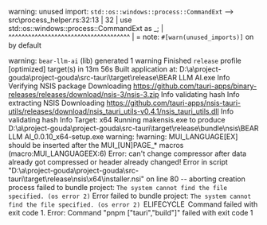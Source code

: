  warning: unused import: `std::os::windows::process::CommandExt`
  --> src\process_helper.rs:32:13
   |
32 |         use std::os::windows::process::CommandExt as _;
   |             ^^^^^^^^^^^^^^^^^^^^^^^^^^^^^^^^^^^^^
   |
   = note: `#[warn(unused_imports)]` on by default

warning: `bear-llm-ai` (lib) generated 1 warning
    Finished `release` profile [optimized] target(s) in 13m 56s
    Built application at: D:\a\project-gouda\project-gouda\src-tauri\target\release\BEAR LLM AI.exe
    Info Verifying NSIS package
    Downloading https://github.com/tauri-apps/binary-releases/releases/download/nsis-3/nsis-3.zip
    Info validating hash
    Info extracting NSIS
    Downloading https://github.com/tauri-apps/nsis-tauri-utils/releases/download/nsis_tauri_utils-v0.4.1/nsis_tauri_utils.dll
    Info validating hash
    Info Target: x64
    Running makensis.exe to produce D:\a\project-gouda\project-gouda\src-tauri\target\release\bundle\nsis\BEAR LLM AI_0.0.10_x64-setup.exe
warning: !warning: MUI_LANGUAGE[EX] should be inserted after the MUI_[UN]PAGE_* macros (macro:MUI_LANGUAGEEX:6)
Error: can't change compressor after data already got compressed or header already changed!
Error in script "D:\a\project-gouda\project-gouda\src-tauri\target\release\nsis\x64\installer.nsi" on line 80 -- aborting creation process
failed to bundle project: `The system cannot find the file specified. (os error 2)`
    Error failed to bundle project: `The system cannot find the file specified. (os error 2)`
 ELIFECYCLE  Command failed with exit code 1.
Error: Command "pnpm ["tauri","build"]" failed with exit code 1